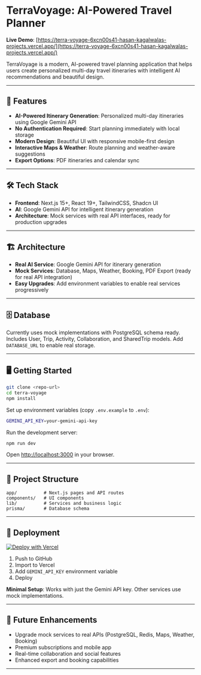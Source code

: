 # TerraVoyage: AI-Powered Travel Planner

**Live Demo**: [https://terra-voyage-6xcn00s41-hasan-kagalwalas-projects.vercel.app/](https://terra-voyage-6xcn00s41-hasan-kagalwalas-projects.vercel.app/)

TerraVoyage is a modern, AI-powered travel planning application that helps users create personalized multi-day travel itineraries with intelligent AI recommendations and beautiful design.

---

## 🚀 Features

- **AI-Powered Itinerary Generation**: Personalized multi-day itineraries using Google Gemini API
- **No Authentication Required**: Start planning immediately with local storage
- **Modern Design**: Beautiful UI with responsive mobile-first design
- **Interactive Maps & Weather**: Route planning and weather-aware suggestions
- **Export Options**: PDF itineraries and calendar sync

---

## 🛠️ Tech Stack

- **Frontend**: Next.js 15+, React 19+, TailwindCSS, Shadcn UI
- **AI**: Google Gemini API for intelligent itinerary generation
- **Architecture**: Mock services with real API interfaces, ready for production upgrades

---

## 🏗️ Architecture

- **Real AI Service**: Google Gemini API for itinerary generation
- **Mock Services**: Database, Maps, Weather, Booking, PDF Export (ready for real API integration)
- **Easy Upgrades**: Add environment variables to enable real services progressively

---

## 🗄️ Database

Currently uses mock implementations with PostgreSQL schema ready. Includes User, Trip, Activity, Collaboration, and SharedTrip models. Add `DATABASE_URL` to enable real storage.

---

## 🖥️ Getting Started

```bash
git clone <repo-url>
cd terra-voyage
npm install
```

Set up environment variables (copy `.env.example` to `.env`):
```bash
GEMINI_API_KEY=your-gemini-api-key
```

Run the development server:
```bash
npm run dev
```

Open [http://localhost:3000](http://localhost:3000) in your browser.

---

## 🧩 Project Structure

```
app/          # Next.js pages and API routes
components/   # UI components
lib/          # Services and business logic
prisma/       # Database schema
```

---

## 🚀 Deployment

[![Deploy with Vercel](https://vercel.com/button)](https://vercel.com/new/clone?repository-url=https://github.com/your-username/terra-voyage&env=GEMINI_API_KEY)

1. Push to GitHub
2. Import to Vercel
3. Add `GEMINI_API_KEY` environment variable
4. Deploy

**Minimal Setup**: Works with just the Gemini API key. Other services use mock implementations.

---

## 🔮 Future Enhancements

- Upgrade mock services to real APIs (PostgreSQL, Redis, Maps, Weather, Booking)
- Premium subscriptions and mobile app
- Real-time collaboration and social features
- Enhanced export and booking capabilities

---
